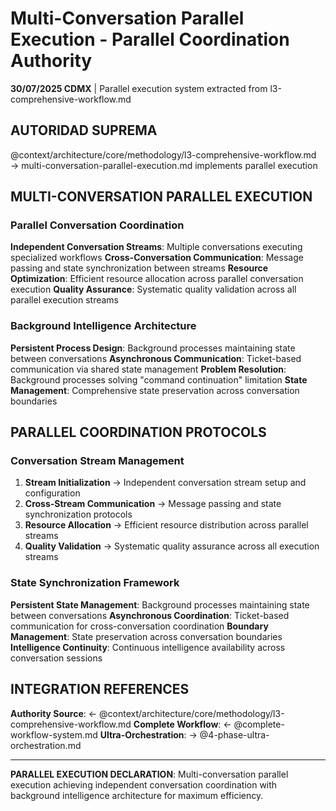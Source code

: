 # Multi-Conversation Parallel Execution - Parallel Coordination Authority

**30/07/2025 CDMX** | Parallel execution system extracted from l3-comprehensive-workflow.md

## AUTORIDAD SUPREMA
@context/architecture/core/methodology/l3-comprehensive-workflow.md → multi-conversation-parallel-execution.md implements parallel execution

## MULTI-CONVERSATION PARALLEL EXECUTION

### Parallel Conversation Coordination
**Independent Conversation Streams**: Multiple conversations executing specialized workflows
**Cross-Conversation Communication**: Message passing and state synchronization between streams
**Resource Optimization**: Efficient resource allocation across parallel conversation execution
**Quality Assurance**: Systematic quality validation across all parallel execution streams

### Background Intelligence Architecture
**Persistent Process Design**: Background processes maintaining state between conversations
**Asynchronous Communication**: Ticket-based communication via shared state management
**Problem Resolution**: Background processes solving "command continuation" limitation
**State Management**: Comprehensive state preservation across conversation boundaries

## PARALLEL COORDINATION PROTOCOLS

### Conversation Stream Management
1. **Stream Initialization** → Independent conversation stream setup and configuration
2. **Cross-Stream Communication** → Message passing and state synchronization protocols
3. **Resource Allocation** → Efficient resource distribution across parallel streams
4. **Quality Validation** → Systematic quality assurance across all execution streams

### State Synchronization Framework
**Persistent State Management**: Background processes maintaining state between conversations
**Asynchronous Coordination**: Ticket-based communication for cross-conversation coordination
**Boundary Management**: State preservation across conversation boundaries
**Intelligence Continuity**: Continuous intelligence availability across conversation sessions

## INTEGRATION REFERENCES
**Authority Source**: ← @context/architecture/core/methodology/l3-comprehensive-workflow.md
**Complete Workflow**: ← @complete-workflow-system.md
**Ultra-Orchestration**: → @4-phase-ultra-orchestration.md

---
**PARALLEL EXECUTION DECLARATION**: Multi-conversation parallel execution achieving independent conversation coordination with background intelligence architecture for maximum efficiency.